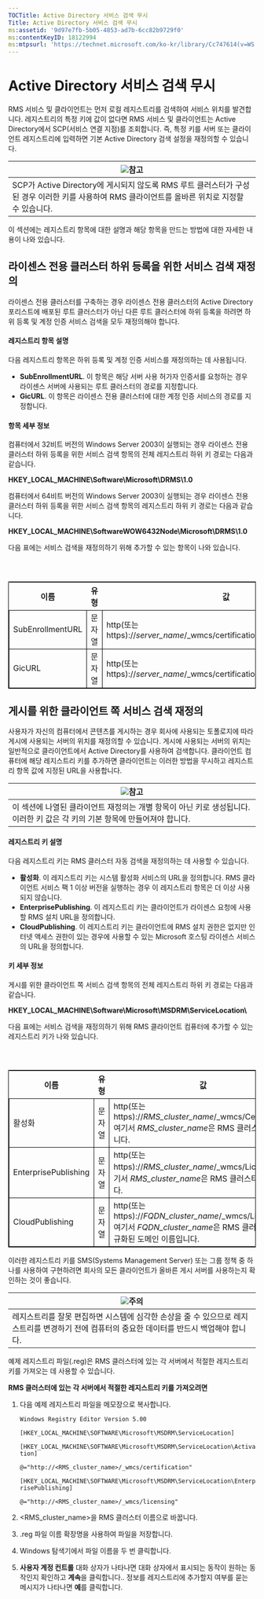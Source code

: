 ```yaml
---
TOCTitle: Active Directory 서비스 검색 무시
Title: Active Directory 서비스 검색 무시
ms:assetid: '9d97e7fb-5b05-4853-ad7b-6cc82b9729f0'
ms:contentKeyID: 18122994
ms:mtpsurl: 'https://technet.microsoft.com/ko-kr/library/Cc747614(v=WS.10)'
---
```


Active Directory 서비스 검색 무시
=================================

RMS 서비스 및 클라이언트는 먼저 로컬 레지스트리를 검색하여 서비스 위치를 발견합니다. 레지스트리의 특정 키에 값이 없다면 RMS 서비스 및 클라이언트는 Active Directory에서 SCP(서비스 연결 지점)를 조회합니다. 즉, 특정 키를 서버 또는 클라이언트 레지스트리에 입력하면 기본 Active Directory 검색 설정을 재정의할 수 있습니다.

| ![](images/Cc747614.note(WS.10).gif)참고                                                                            |
|--------------------------------------------------------------------------------------------------------------------------------------------------|
| SCP가 Active Directory에 게시되지 않도록 RMS 루트 클러스터가 구성된 경우 이러한 키를 사용하여 RMS 클라이언트를 올바른 위치로 지정할 수 있습니다. |

이 섹션에는 레지스트리 항목에 대한 설명과 해당 항목을 만드는 방법에 대한 자세한 내용이 나와 있습니다.

라이센스 전용 클러스터 하위 등록을 위한 서비스 검색 재정의
----------------------------------------------------------

라이센스 전용 클러스터를 구축하는 경우 라이센스 전용 클러스터의 Active Directory 포리스트에 배포된 루트 클러스터가 아닌 다른 루트 클러스터에 하위 등록을 하려면 하위 등록 및 계정 인증 서비스 검색을 모두 재정의해야 합니다.

#### 레지스트리 항목 설명

다음 레지스트리 항목은 하위 등록 및 계정 인증 서비스를 재정의하는 데 사용됩니다.

-   **SubEnrollmentURL**. 이 항목은 해당 서버 사용 허가자 인증서를 요청하는 경우 라이센스 서버에 사용되는 루트 클러스터의 경로를 지정합니다.
-   **GicURL**. 이 항목은 라이센스 전용 클러스터에 대한 계정 인증 서비스의 경로를 지정합니다.

#### 항목 세부 정보

컴퓨터에서 32비트 버전의 Windows Server 2003이 실행되는 경우 라이센스 전용 클러스터 하위 등록을 위한 서비스 검색 항목의 전체 레지스트리 하위 키 경로는 다음과 같습니다.

**HKEY\_LOCAL\_MACHINE\\Software\\Microsoft\\DRMS\\1.0**

컴퓨터에서 64비트 버전의 Windows Server 2003이 실행되는 경우 라이센스 전용 클러스터 하위 등록을 위한 서비스 검색 항목의 레지스트리 하위 키 경로는 다음과 같습니다.

**HKEY\_LOCAL\_MACHINE\\SoftwareWOW6432Node\\Microsoft\\DRMS\\1.0**

다음 표에는 서비스 검색을 재정의하기 위해 추가할 수 있는 항목이 나와 있습니다.

###  

 
<table style="border:1px solid black;">
<colgroup>
<col width="33%" />
<col width="33%" />
<col width="33%" />
</colgroup>
<thead>
<tr class="header">
<th>이름</th>
<th>유형</th>
<th>값</th>
</tr>
</thead>
<tbody>
<tr class="odd">
<td style="border:1px solid black;">SubEnrollmentURL</td>
<td style="border:1px solid black;">문자열</td>
<td style="border:1px solid black;">http(또는 https)://<em>server_name</em>/_wmcs/certification/subenrollservice.asmx</td>
</tr>
<tr class="even">
<td style="border:1px solid black;">GicURL</td>
<td style="border:1px solid black;">문자열</td>
<td style="border:1px solid black;">http(또는 https)://<em>server_name</em>/_wmcs/certification/certification.asmx</td>
</tr>
</tbody>
</table>
  
게시를 위한 클라이언트 쪽 서비스 검색 재정의  
--------------------------------------------
  
사용자가 자신의 컴퓨터에서 콘텐츠를 게시하는 경우 회사에 사용되는 토폴로지에 따라 게시에 사용되는 서버의 위치를 재정의할 수 있습니다. 게시에 사용되는 서버의 위치는 일반적으로 클라이언트에서 Active Directory를 사용하여 검색합니다. 클라이언트 컴퓨터에 해당 레지스트리 키를 추가하면 클라이언트는 이러한 방법을 무시하고 레지스트리 항목 값에 지정된 URL을 사용합니다.
  
| ![](images/Cc747614.note(WS.10).gif)참고                                                        |  
|------------------------------------------------------------------------------------------------------------------------------|  
| 이 섹션에 나열된 클라이언트 재정의는 개별 항목이 아닌 키로 생성됩니다. 이러한 키 값은 각 키의 기본 항목에 만들어져야 합니다. |
  
#### 레지스트리 키 설명
  
다음 레지스트리 키는 RMS 클러스터 자동 검색을 재정의하는 데 사용할 수 있습니다.
  
-   **활성화**. 이 레지스트리 키는 시스템 활성화 서비스의 URL을 정의합니다. RMS 클라이언트 서비스 팩 1 이상 버전을 실행하는 경우 이 레지스트리 항목은 더 이상 사용되지 않습니다.  
-   **EnterprisePublishing**. 이 레지스트리 키는 클라이언트가 라이센스 요청에 사용할 RMS 설치 URL을 정의합니다.  
-   **CloudPublishing**. 이 레지스트리 키는 클라이언트에 RMS 설치 권한은 없지만 인터넷 액세스 권한이 있는 경우에 사용할 수 있는 Microsoft 호스팅 라이센스 서비스의 URL을 정의합니다.
  
#### 키 세부 정보
  
게시를 위한 클라이언트 쪽 서비스 검색 항목의 전체 레지스트리 하위 키 경로는 다음과 같습니다.
  
**HKEY\_LOCAL\_MACHINE\\Software\\Microsoft\\MSDRM\\ServiceLocation\\**
  
다음 표에는 서비스 검색을 재정의하기 위해 RMS 클라이언트 컴퓨터에 추가할 수 있는 레지스트리 키가 나와 있습니다.
  
###  

 
<table style="border:1px solid black;">
<colgroup>
<col width="33%" />
<col width="33%" />
<col width="33%" />
</colgroup>
<thead>
<tr class="header">
<th>이름</th>
<th>유형</th>
<th>값</th>
</tr>
</thead>
<tbody>
<tr class="odd">
<td style="border:1px solid black;">활성화</td>
<td style="border:1px solid black;">문자열</td>
<td style="border:1px solid black;">http(또는 https)://<em>RMS_cluster_name</em>/_wmcs/Certification. 여기서 <em>RMS_cluster_name</em>은 RMS 클러스터 이름입니다.</td>
</tr>
<tr class="even">
<td style="border:1px solid black;">EnterprisePublishing</td>
<td style="border:1px solid black;">문자열</td>
<td style="border:1px solid black;">http(또는 https)://<em>RMS_cluster_name</em>/_wmcs/Licensing. 여기서 <em>RMS_cluster_name</em>은 RMS 클러스터 이름입니다.</td>
</tr>
<tr class="odd">
<td style="border:1px solid black;">CloudPublishing</td>
<td style="border:1px solid black;">문자열</td>
<td style="border:1px solid black;">http(또는 https)://<em>FQDN_cluster_name</em>/_wmcs/Licensing. 여기서 <em>FQDN_cluster_name</em>은 RMS 클러스터의 정규화된 도메인 이름입니다.</td>
</tr>
</tbody>
</table>
  
이러한 레지스트리 키를 SMS(Systems Management Server) 또는 그룹 정책 중 하나를 사용하여 구현하려면 회사의 모든 클라이언트가 올바른 게시 서버를 사용하는지 확인하는 것이 좋습니다.
  
| ![](images/Cc747614.Caution(WS.10).gif)주의                                                                     |  
|----------------------------------------------------------------------------------------------------------------------------------------------|  
| 레지스트리를 잘못 편집하면 시스템에 심각한 손상을 줄 수 있으므로 레지스트리를 변경하기 전에 컴퓨터의 중요한 데이터를 반드시 백업해야 합니다. |
  
예제 레지스트리 파일(.reg)은 RMS 클러스터에 있는 각 서버에서 적절한 레지스트리 키를 가져오는 데 사용할 수 있습니다.
  
**RMS 클러스터에 있는 각 서버에서 적절한 레지스트리 키를 가져오려면**  
1.  다음 예제 레지스트리 파일을 메모장으로 복사합니다.
  
    `Windows Registry Editor Version 5.00`
  
    `[HKEY_LOCAL_MACHINE\SOFTWARE\Microsoft\MSDRM\ServiceLocation]`
  
    `[HKEY_LOCAL_MACHINE\SOFTWARE\Microsoft\MSDRM\ServiceLocation\Activation]`
  
    `@="http://<RMS_cluster_name>/_wmcs/certification"`
  
    `[HKEY_LOCAL_MACHINE\SOFTWARE\Microsoft\MSDRM\ServiceLocation\EnterprisePublishing]`
  
    `@="http://<RMS_cluster_name>/_wmcs/licensing"`
  
2.  &lt;RMS\_cluster\_name&gt;을 RMS 클러스터 이름으로 바꿉니다.
  
3.  .reg 파일 이름 확장명을 사용하여 파일을 저장합니다.
  
4.  Windows 탐색기에서 파일 이름을 두 번 클릭합니다.
  
5.  **사용자 계정 컨트롤** 대화 상자가 나타나면 대화 상자에서 표시되는 동작이 원하는 동작인지 확인하고 **계속**을 클릭합니다.. 정보를 레지스트리에 추가할지 여부를 묻는 메시지가 나타나면 **예**를 클릭합니다.
